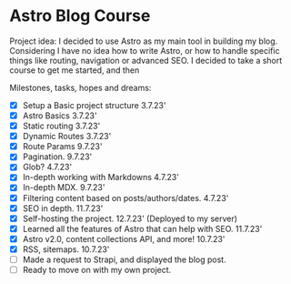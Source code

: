 # Astro Blog Course

Project idea:
I decided to use Astro as my main tool in building my blog. Considering I have no idea how to write Astro, or how to handle specific things like routing, navigation or advanced SEO. I decided to take a short course to get me started, and then

Milestones, tasks, hopes and dreams:

- [x] Setup a Basic project structure 3.7.23'
- [x] Astro Basics 3.7.23'
- [x] Static routing 3.7.23'
- [x] Dynamic Routes 3.7.23'
- [x] Route Params 9.7.23'
- [x] Pagination. 9.7.23'
- [x] Glob? 4.7.23'
- [x] In-depth working with Markdowns 4.7.23'
- [x] In-depth MDX. 9.7.23'
- [x] Filtering content based on posts/authors/dates. 4.7.23'
- [x] SEO in depth. 11.7.23'
- [x] Self-hosting the project. 12.7.23' (Deployed to my server)
- [x] Learned all the features of Astro that can help with SEO. 11.7.23'
- [x] Astro v2.0, content collections API, and more! 10.7.23'
- [x] RSS, sitemaps. 10.7.23'
- [ ] Made a request to Strapi, and displayed the blog post.
- [ ] Ready to move on with my own project.
